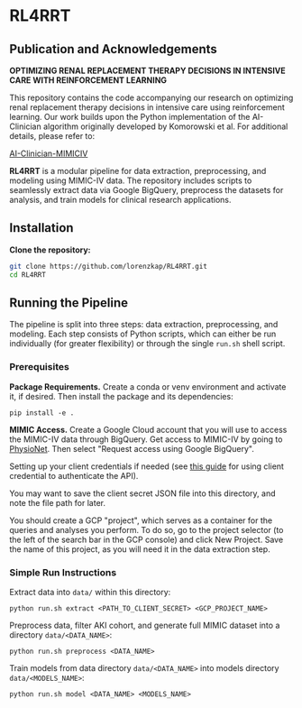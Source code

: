 # RL4RRT

## Publication and Acknowledgements

**OPTIMIZING RENAL REPLACEMENT THERAPY DECISIONS IN INTENSIVE CARE WITH REINFORCEMENT LEARNING**

This repository contains the code accompanying our research on optimizing renal replacement therapy decisions in intensive care using reinforcement learning. Our work builds upon the Python implementation of the AI-Clinician algorithm originally developed by Komorowski et al. For additional details, please refer to:

[AI-Clinician-MIMICIV](https://github.com/cmudig/AI-Clinician-MIMICIV/tree/main)

**RL4RRT** is a modular pipeline for data extraction, preprocessing, and modeling using MIMIC-IV data. The repository includes scripts to seamlessly extract data via Google BigQuery, preprocess the datasets for analysis, and train models for clinical research applications.

## Installation

**Clone the repository:**
   ```bash
   git clone https://github.com/lorenzkap/RL4RRT.git
   cd RL4RRT
   ```

## Running the Pipeline

The pipeline is split into three steps: data extraction, preprocessing, and modeling. Each step consists of Python scripts, which can either be run individually (for greater flexibility) or through the single `run.sh` shell script.

### Prerequisites

**Package Requirements.** Create a conda or venv environment and activate it, if desired. Then install the package and its dependencies:

```
pip install -e .
```

**MIMIC Access.** Create a Google Cloud account that you will use to access the MIMIC-IV data through BigQuery. Get access to MIMIC-IV by going to [PhysioNet](https://physionet.org/content/mimiciv/3.1/). Then select "Request access using Google BigQuery".

<!-- <img src="./assets/access_to_mimiciv.png"/> -->

Setting up your client credentials if needed (see [this guide](https://cloud.google.com/bigquery/docs/authentication/end-user-installed) for using client credential to authenticate the API).

<!-- <img src="./assets/manually_creating_credentials.png"/> -->

You may want to save the client secret JSON file into this directory, and note the file path for later.

You should create a GCP "project", which serves as a container for the queries and analyses you perform. To do so, go to the project selector (to the left of the search bar in the GCP console) and click New Project. Save the name of this project, as you will need it in the data extraction step.

### Simple Run Instructions

Extract data into `data/` within this directory:

```
python run.sh extract <PATH_TO_CLIENT_SECRET> <GCP_PROJECT_NAME>
```

Preprocess data, filter AKI cohort, and generate full MIMIC dataset into a directory `data/<DATA_NAME>`:

```
python run.sh preprocess <DATA_NAME>
```

Train models from data directory `data/<DATA_NAME>` into models directory `data/<MODELS_NAME>`:

```
python run.sh model <DATA_NAME> <MODELS_NAME>
```
